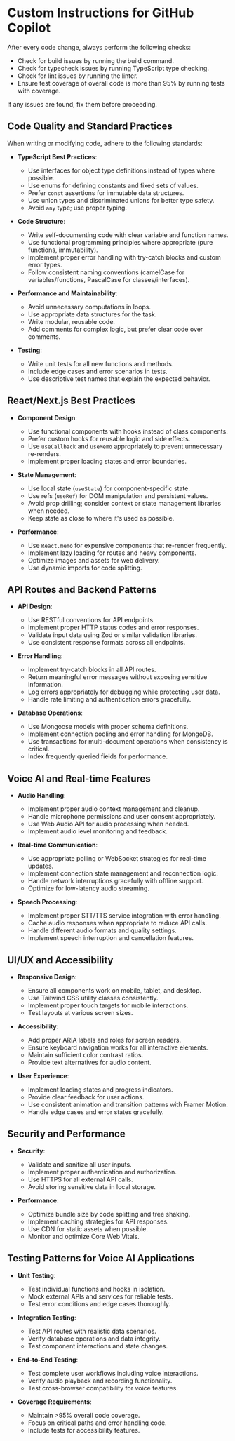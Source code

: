 # Custom Instructions for GitHub Copilot

After every code change, always perform the following checks:

- Check for build issues by running the build command.
- Check for typecheck issues by running TypeScript type checking.
- Check for lint issues by running the linter.
- Ensure test coverage of overall code is more than 95% by running tests with coverage.

If any issues are found, fix them before proceeding.

## Code Quality and Standard Practices

When writing or modifying code, adhere to the following standards:

- **TypeScript Best Practices**:
  - Use interfaces for object type definitions instead of types where possible.
  - Use enums for defining constants and fixed sets of values.
  - Prefer `const` assertions for immutable data structures.
  - Use union types and discriminated unions for better type safety.
  - Avoid `any` type; use proper typing.

- **Code Structure**:
  - Write self-documenting code with clear variable and function names.
  - Use functional programming principles where appropriate (pure functions, immutability).
  - Implement proper error handling with try-catch blocks and custom error types.
  - Follow consistent naming conventions (camelCase for variables/functions, PascalCase for classes/interfaces).

- **Performance and Maintainability**:
  - Avoid unnecessary computations in loops.
  - Use appropriate data structures for the task.
  - Write modular, reusable code.
  - Add comments for complex logic, but prefer clear code over comments.

- **Testing**:
  - Write unit tests for all new functions and methods.
  - Include edge cases and error scenarios in tests.
  - Use descriptive test names that explain the expected behavior.

## React/Next.js Best Practices

- **Component Design**:
  - Use functional components with hooks instead of class components.
  - Prefer custom hooks for reusable logic and side effects.
  - Use `useCallback` and `useMemo` appropriately to prevent unnecessary re-renders.
  - Implement proper loading states and error boundaries.

- **State Management**:
  - Use local state (`useState`) for component-specific state.
  - Use refs (`useRef`) for DOM manipulation and persistent values.
  - Avoid prop drilling; consider context or state management libraries when needed.
  - Keep state as close to where it's used as possible.

- **Performance**:
  - Use `React.memo` for expensive components that re-render frequently.
  - Implement lazy loading for routes and heavy components.
  - Optimize images and assets for web delivery.
  - Use dynamic imports for code splitting.

## API Routes and Backend Patterns

- **API Design**:
  - Use RESTful conventions for API endpoints.
  - Implement proper HTTP status codes and error responses.
  - Validate input data using Zod or similar validation libraries.
  - Use consistent response formats across all endpoints.

- **Error Handling**:
  - Implement try-catch blocks in all API routes.
  - Return meaningful error messages without exposing sensitive information.
  - Log errors appropriately for debugging while protecting user data.
  - Handle rate limiting and authentication errors gracefully.

- **Database Operations**:
  - Use Mongoose models with proper schema definitions.
  - Implement connection pooling and error handling for MongoDB.
  - Use transactions for multi-document operations when consistency is critical.
  - Index frequently queried fields for performance.

## Voice AI and Real-time Features

- **Audio Handling**:
  - Implement proper audio context management and cleanup.
  - Handle microphone permissions and user consent appropriately.
  - Use Web Audio API for audio processing when needed.
  - Implement audio level monitoring and feedback.

- **Real-time Communication**:
  - Use appropriate polling or WebSocket strategies for real-time updates.
  - Implement connection state management and reconnection logic.
  - Handle network interruptions gracefully with offline support.
  - Optimize for low-latency audio streaming.

- **Speech Processing**:
  - Implement proper STT/TTS service integration with error handling.
  - Cache audio responses when appropriate to reduce API calls.
  - Handle different audio formats and quality settings.
  - Implement speech interruption and cancellation features.

## UI/UX and Accessibility

- **Responsive Design**:
  - Ensure all components work on mobile, tablet, and desktop.
  - Use Tailwind CSS utility classes consistently.
  - Implement proper touch targets for mobile interactions.
  - Test layouts at various screen sizes.

- **Accessibility**:
  - Add proper ARIA labels and roles for screen readers.
  - Ensure keyboard navigation works for all interactive elements.
  - Maintain sufficient color contrast ratios.
  - Provide text alternatives for audio content.

- **User Experience**:
  - Implement loading states and progress indicators.
  - Provide clear feedback for user actions.
  - Use consistent animation and transition patterns with Framer Motion.
  - Handle edge cases and error states gracefully.

## Security and Performance

- **Security**:
  - Validate and sanitize all user inputs.
  - Implement proper authentication and authorization.
  - Use HTTPS for all external API calls.
  - Avoid storing sensitive data in local storage.

- **Performance**:
  - Optimize bundle size by code splitting and tree shaking.
  - Implement caching strategies for API responses.
  - Use CDN for static assets when possible.
  - Monitor and optimize Core Web Vitals.

## Testing Patterns for Voice AI Applications

- **Unit Testing**:
  - Test individual functions and hooks in isolation.
  - Mock external APIs and services for reliable tests.
  - Test error conditions and edge cases thoroughly.

- **Integration Testing**:
  - Test API routes with realistic data scenarios.
  - Verify database operations and data integrity.
  - Test component interactions and state changes.

- **End-to-End Testing**:
  - Test complete user workflows including voice interactions.
  - Verify audio playback and recording functionality.
  - Test cross-browser compatibility for voice features.

- **Coverage Requirements**:
  - Maintain >95% overall code coverage.
  - Focus on critical paths and error handling code.
  - Include tests for accessibility features.